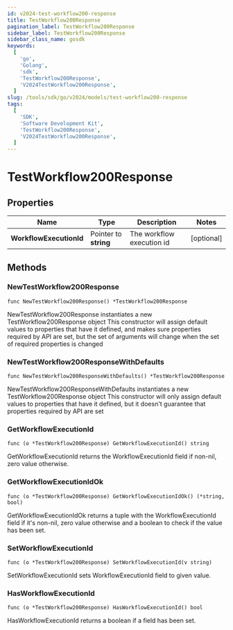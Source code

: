 ```yaml
---
id: v2024-test-workflow200-response
title: TestWorkflow200Response
pagination_label: TestWorkflow200Response
sidebar_label: TestWorkflow200Response
sidebar_class_name: gosdk
keywords:
  [
    'go',
    'Golang',
    'sdk',
    'TestWorkflow200Response',
    'V2024TestWorkflow200Response',
  ]
slug: /tools/sdk/go/v2024/models/test-workflow200-response
tags:
  [
    'SDK',
    'Software Development Kit',
    'TestWorkflow200Response',
    'V2024TestWorkflow200Response',
  ]
---
```


# TestWorkflow200Response

## Properties

| Name | Type | Description | Notes |
| --- | --- | --- | --- |
| **WorkflowExecutionId** | Pointer to **string** | The workflow execution id | [optional] |

## Methods

### NewTestWorkflow200Response

`func NewTestWorkflow200Response() *TestWorkflow200Response`

NewTestWorkflow200Response instantiates a new TestWorkflow200Response object This constructor will assign default values to properties that have it defined, and makes sure properties required by API are set, but the set of arguments will change when the set of required properties is changed

### NewTestWorkflow200ResponseWithDefaults

`func NewTestWorkflow200ResponseWithDefaults() *TestWorkflow200Response`

NewTestWorkflow200ResponseWithDefaults instantiates a new TestWorkflow200Response object This constructor will only assign default values to properties that have it defined, but it doesn't guarantee that properties required by API are set

### GetWorkflowExecutionId

`func (o *TestWorkflow200Response) GetWorkflowExecutionId() string`

GetWorkflowExecutionId returns the WorkflowExecutionId field if non-nil, zero value otherwise.

### GetWorkflowExecutionIdOk

`func (o *TestWorkflow200Response) GetWorkflowExecutionIdOk() (*string, bool)`

GetWorkflowExecutionIdOk returns a tuple with the WorkflowExecutionId field if it's non-nil, zero value otherwise and a boolean to check if the value has been set.

### SetWorkflowExecutionId

`func (o *TestWorkflow200Response) SetWorkflowExecutionId(v string)`

SetWorkflowExecutionId sets WorkflowExecutionId field to given value.

### HasWorkflowExecutionId

`func (o *TestWorkflow200Response) HasWorkflowExecutionId() bool`

HasWorkflowExecutionId returns a boolean if a field has been set.
